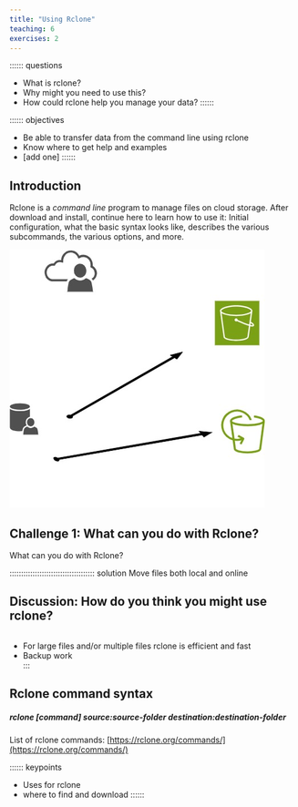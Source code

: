 ```yaml
---
title: "Using Rclone"
teaching: 6
exercises: 2
---
```



:::::: questions
 -  What is rclone?
-   Why might you need to use this?
-   How could rclone help you manage your data?
::::::

:::::: objectives
-   Be able to transfer data from the command line using rclone
-   Know where to get help and examples
-   [add one]
::::::

## Introduction

Rclone is a *command line* program to manage files on cloud storage. After download and install, continue here to learn how to use it: Initial configuration, what the basic syntax looks like, describes the various subcommands, the various options, and more.

![Test Illustration](test-illustration.jpg)

## Challenge 1: What can you do with Rclone?

What can you do with Rclone?

::::::::::::::::::::::::::::::::::::: solution
Move files both local and online

## Discussion: How do you think you might use rclone?  
```    
```
- For large files and/or multiple files rclone is efficient and fast
- Backup work   
:::

## Rclone command syntax

##### rclone [command] source:source-folder  destination:destination-folder 


List of rclone commands: [https://rclone.org/commands/](https://rclone.org/commands/) 





:::::: keypoints
 - Uses for rclone
 - where to find and download 
::::::
